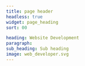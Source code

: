```yaml
---
title: page header
headless: true
widget: page_heading
sort: 00

heading: Website Development
paragraph: 
sub_heading: Sub heading
image: web_developer.svg
---
```

